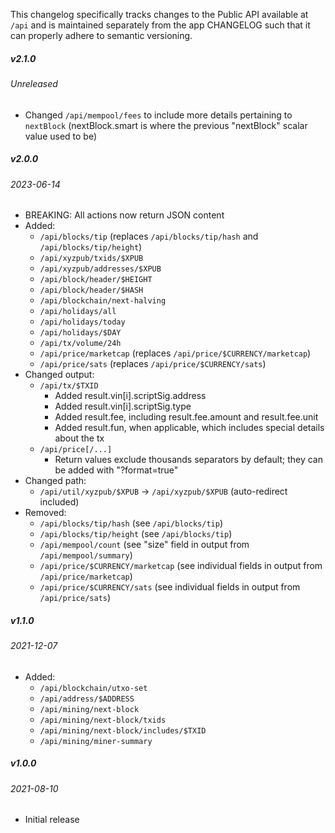 This changelog specifically tracks changes to the Public API available at `/api` and is maintained separately from the app CHANGELOG such that it can properly adhere to semantic versioning.

##### v2.1.0
###### Unreleased

* Changed `/api/mempool/fees` to include more details pertaining to `nextBlock` (nextBlock.smart is where the previous "nextBlock" scalar value used to be)

##### v2.0.0
###### 2023-06-14

* BREAKING: All actions now return JSON content
* Added:
	* `/api/blocks/tip` (replaces `/api/blocks/tip/hash` and `/api/blocks/tip/height`)
	* `/api/xyzpub/txids/$XPUB`
	* `/api/xyzpub/addresses/$XPUB`
	* `/api/block/header/$HEIGHT`
	* `/api/block/header/$HASH`
	* `/api/blockchain/next-halving`
	* `/api/holidays/all`
	* `/api/holidays/today`
	* `/api/holidays/$DAY`
	* `/api/tx/volume/24h`
	* `/api/price/marketcap` (replaces `/api/price/$CURRENCY/marketcap`)
	* `/api/price/sats` (replaces `/api/price/$CURRENCY/sats`)
* Changed output:
	* `/api/tx/$TXID`
		* Added result.vin[i].scriptSig.address
		* Added result.vin[i].scriptSig.type
		* Added result.fee, including result.fee.amount and result.fee.unit
		* Added result.fun, when applicable, which includes special details about the tx
	* `/api/price[/...]`
		* Return values exclude thousands separators by default; they can be added with "?format=true"
* Changed path:
	* `/api/util/xyzpub/$XPUB` -> `/api/xyzpub/$XPUB` (auto-redirect included)
* Removed:
	* `/api/blocks/tip/hash` (see `/api/blocks/tip`)
	* `/api/blocks/tip/height` (see `/api/blocks/tip`)
	* `/api/mempool/count` (see "size" field in output from `/api/mempool/summary`)
	* `/api/price/$CURRENCY/marketcap` (see individual fields in output from `/api/price/marketcap`)
	* `/api/price/$CURRENCY/sats` (see individual fields in output from `/api/price/sats`)



##### v1.1.0
###### 2021-12-07

* Added:
	* `/api/blockchain/utxo-set`
	* `/api/address/$ADDRESS`
	* `/api/mining/next-block`
	* `/api/mining/next-block/txids`
	* `/api/mining/next-block/includes/$TXID`
	* `/api/mining/miner-summary`



##### v1.0.0
###### 2021-08-10

* Initial release
